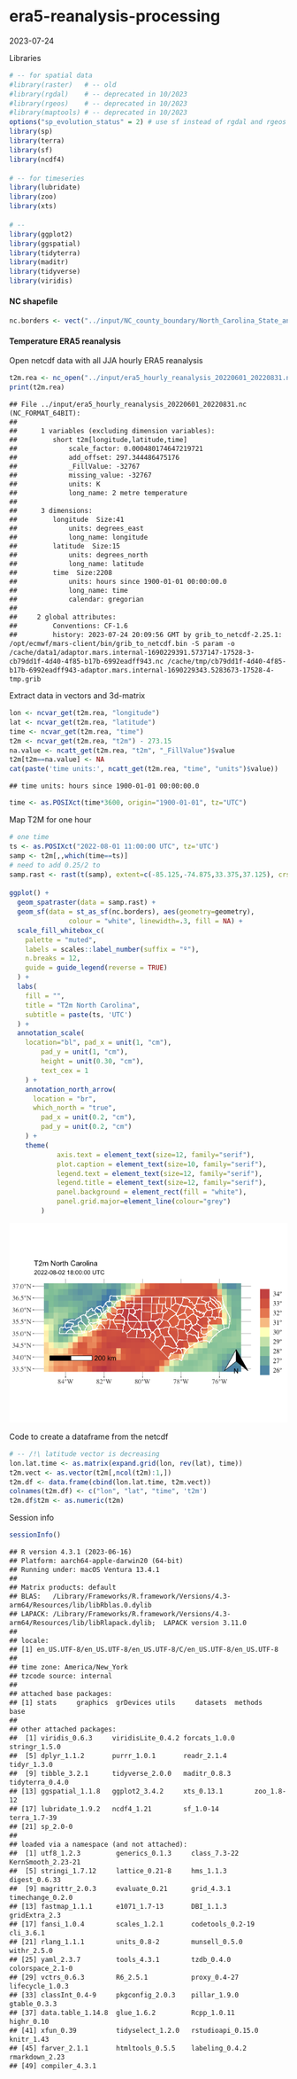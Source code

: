 era5-reanalysis-processing
================
2023-07-24

Libraries

``` r
# -- for spatial data
#library(raster)   # -- old
#library(rgdal)    # -- deprecated in 10/2023
#library(rgeos)    # -- deprecated in 10/2023
#library(maptools) # -- deprecated in 10/2023
options("sp_evolution_status" = 2) # use sf instead of rgdal and rgeos in sp
library(sp)
library(terra)
library(sf)
library(ncdf4)

# -- for timeseries
library(lubridate)
library(zoo)
library(xts)

# -- 
library(ggplot2)
library(ggspatial)
library(tidyterra)
library(maditr)
library(tidyverse)
library(viridis)
```

#### NC shapefile

``` r
nc.borders <- vect("../input/NC_county_boundary/North_Carolina_State_and_County_Boundary_Polygons.shp")
```

#### Temperature ERA5 reanalysis

Open netcdf data with all JJA hourly ERA5 reanalysis

``` r
t2m.rea <- nc_open("../input/era5_hourly_reanalysis_20220601_20220831.nc")
print(t2m.rea)
```

    ## File ../input/era5_hourly_reanalysis_20220601_20220831.nc (NC_FORMAT_64BIT):
    ## 
    ##      1 variables (excluding dimension variables):
    ##         short t2m[longitude,latitude,time]   
    ##             scale_factor: 0.000480174647219721
    ##             add_offset: 297.344486475176
    ##             _FillValue: -32767
    ##             missing_value: -32767
    ##             units: K
    ##             long_name: 2 metre temperature
    ## 
    ##      3 dimensions:
    ##         longitude  Size:41 
    ##             units: degrees_east
    ##             long_name: longitude
    ##         latitude  Size:15 
    ##             units: degrees_north
    ##             long_name: latitude
    ##         time  Size:2208 
    ##             units: hours since 1900-01-01 00:00:00.0
    ##             long_name: time
    ##             calendar: gregorian
    ## 
    ##     2 global attributes:
    ##         Conventions: CF-1.6
    ##         history: 2023-07-24 20:09:56 GMT by grib_to_netcdf-2.25.1: /opt/ecmwf/mars-client/bin/grib_to_netcdf.bin -S param -o /cache/data1/adaptor.mars.internal-1690229391.5737147-17528-3-cb79dd1f-4d40-4f85-b17b-6992eadff943.nc /cache/tmp/cb79dd1f-4d40-4f85-b17b-6992eadff943-adaptor.mars.internal-1690229343.5283673-17528-4-tmp.grib

Extract data in vectors and 3d-matrix

``` r
lon <- ncvar_get(t2m.rea, "longitude")
lat <- ncvar_get(t2m.rea, "latitude")
time <- ncvar_get(t2m.rea, "time")
t2m <- ncvar_get(t2m.rea, "t2m") - 273.15
na.value <- ncatt_get(t2m.rea, "t2m", "_FillValue")$value
t2m[t2m==na.value] <- NA
cat(paste('time units:', ncatt_get(t2m.rea, "time", "units")$value))
```

    ## time units: hours since 1900-01-01 00:00:00.0

``` r
time <- as.POSIXct(time*3600, origin="1900-01-01", tz="UTC")
```

Map T2M for one hour

``` r
# one time
ts <- as.POSIXct("2022-08-01 11:00:00 UTC", tz='UTC')
samp <- t2m[,,which(time==ts)]
# need to add 0.25/2 to 
samp.rast <- rast(t(samp), extent=c(-85.125,-74.875,33.375,37.125), crs='+proj=longlat +datum=WGS84 +no_defs +ellps=WGS84 +towgs84=0,0,0')

ggplot() +
  geom_spatraster(data = samp.rast) +
  geom_sf(data = st_as_sf(nc.borders), aes(geometry=geometry), 
               colour = "white", linewidth=.3, fill = NA) +
  scale_fill_whitebox_c(
    palette = "muted",
    labels = scales::label_number(suffix = "º"),
    n.breaks = 12,
    guide = guide_legend(reverse = TRUE)
  ) +
  labs(
    fill = "",
    title = "T2m North Carolina",
    subtitle = paste(ts, 'UTC')
  ) +
  annotation_scale(
    location="bl", pad_x = unit(1, "cm"), 
        pad_y = unit(1, "cm"), 
        height = unit(0.30, "cm"), 
        text_cex = 1
    ) +
    annotation_north_arrow(
      location = "br", 
      which_north = "true", 
        pad_x = unit(0.2, "cm"), 
        pad_y = unit(0.2, "cm")
    ) +
    theme(
            axis.text = element_text(size=12, family="serif"),
            plot.caption = element_text(size=10, family="serif"),
            legend.text = element_text(size=12, family="serif"),
            legend.title = element_text(size=12, family="serif"),
            panel.background = element_rect(fill = "white"),
            panel.grid.major=element_line(colour="grey")
        )
```

![](era5-reanalysis-processing_files/figure-gfm/unnamed-chunk-5-1.png)<!-- -->

Code to create a dataframe from the netcdf

``` r
# -- /!\ latitude vector is decreasing
lon.lat.time <- as.matrix(expand.grid(lon, rev(lat), time))
t2m.vect <- as.vector(t2m[,ncol(t2m):1,])
t2m.df <- data.frame(cbind(lon.lat.time, t2m.vect))
colnames(t2m.df) <- c("lon", "lat", "time", 't2m')
t2m.df$t2m <- as.numeric(t2m)
```

Session info

``` r
sessionInfo()
```

    ## R version 4.3.1 (2023-06-16)
    ## Platform: aarch64-apple-darwin20 (64-bit)
    ## Running under: macOS Ventura 13.4.1
    ## 
    ## Matrix products: default
    ## BLAS:   /Library/Frameworks/R.framework/Versions/4.3-arm64/Resources/lib/libRblas.0.dylib 
    ## LAPACK: /Library/Frameworks/R.framework/Versions/4.3-arm64/Resources/lib/libRlapack.dylib;  LAPACK version 3.11.0
    ## 
    ## locale:
    ## [1] en_US.UTF-8/en_US.UTF-8/en_US.UTF-8/C/en_US.UTF-8/en_US.UTF-8
    ## 
    ## time zone: America/New_York
    ## tzcode source: internal
    ## 
    ## attached base packages:
    ## [1] stats     graphics  grDevices utils     datasets  methods   base     
    ## 
    ## other attached packages:
    ##  [1] viridis_0.6.3     viridisLite_0.4.2 forcats_1.0.0     stringr_1.5.0    
    ##  [5] dplyr_1.1.2       purrr_1.0.1       readr_2.1.4       tidyr_1.3.0      
    ##  [9] tibble_3.2.1      tidyverse_2.0.0   maditr_0.8.3      tidyterra_0.4.0  
    ## [13] ggspatial_1.1.8   ggplot2_3.4.2     xts_0.13.1        zoo_1.8-12       
    ## [17] lubridate_1.9.2   ncdf4_1.21        sf_1.0-14         terra_1.7-39     
    ## [21] sp_2.0-0         
    ## 
    ## loaded via a namespace (and not attached):
    ##  [1] utf8_1.2.3         generics_0.1.3     class_7.3-22       KernSmooth_2.23-21
    ##  [5] stringi_1.7.12     lattice_0.21-8     hms_1.1.3          digest_0.6.33     
    ##  [9] magrittr_2.0.3     evaluate_0.21      grid_4.3.1         timechange_0.2.0  
    ## [13] fastmap_1.1.1      e1071_1.7-13       DBI_1.1.3          gridExtra_2.3     
    ## [17] fansi_1.0.4        scales_1.2.1       codetools_0.2-19   cli_3.6.1         
    ## [21] rlang_1.1.1        units_0.8-2        munsell_0.5.0      withr_2.5.0       
    ## [25] yaml_2.3.7         tools_4.3.1        tzdb_0.4.0         colorspace_2.1-0  
    ## [29] vctrs_0.6.3        R6_2.5.1           proxy_0.4-27       lifecycle_1.0.3   
    ## [33] classInt_0.4-9     pkgconfig_2.0.3    pillar_1.9.0       gtable_0.3.3      
    ## [37] data.table_1.14.8  glue_1.6.2         Rcpp_1.0.11        highr_0.10        
    ## [41] xfun_0.39          tidyselect_1.2.0   rstudioapi_0.15.0  knitr_1.43        
    ## [45] farver_2.1.1       htmltools_0.5.5    labeling_0.4.2     rmarkdown_2.23    
    ## [49] compiler_4.3.1
